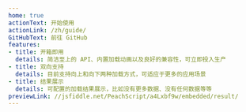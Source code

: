 ```yaml
---
home: true
actionText: 开始使用
actionLink: /zh/guide/
GitHubText: 前往 GitHub
features:
- title: 开箱即用
  details: 简洁至上的 API、内置加载动画以及良好的兼容性，可立即投入生产
- title: 双向支持
  details: 目前支持向上和向下两种加载方式，可适应于更多的应用场景
- title: 结果展示
  details: 可配置的加载结果展示，比如没有更多数据、没有任何数据等等
previewLink: //jsfiddle.net/PeachScript/a4Lxbf9w/embedded/result/
---
```

